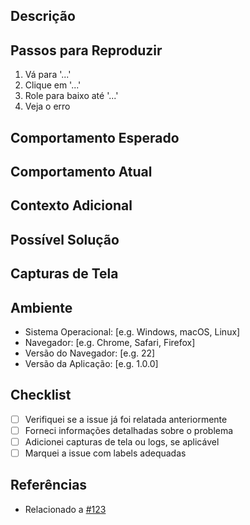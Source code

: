 ## Descrição

<!-- Descreva o problema ou a solicitação de funcionalidade de forma clara e concisa. -->

## Passos para Reproduzir

<!-- Se estiver relatando um bug, descreva os passos necessários para reproduzir o problema. -->
1. Vá para '...'
2. Clique em '...'
3. Role para baixo até '...'
4. Veja o erro

## Comportamento Esperado

<!-- Descreva o que você esperava que acontecesse. -->

## Comportamento Atual

<!-- Descreva o que realmente aconteceu. Inclua mensagens de erro e/ou capturas de tela, se aplicável. -->

## Contexto Adicional

<!-- Adicione qualquer outro contexto sobre o problema aqui, como configurações do ambiente, logs relevantes, etc. -->

## Possível Solução

<!-- (Opcional) Sugira uma solução para o problema. -->

## Capturas de Tela

<!-- Se aplicável, adicione capturas de tela para ajudar a explicar o problema. -->

## Ambiente

<!-- Forneça detalhes sobre o ambiente onde o problema ocorreu. -->
- Sistema Operacional: [e.g. Windows, macOS, Linux]
- Navegador: [e.g. Chrome, Safari, Firefox]
- Versão do Navegador: [e.g. 22]
- Versão da Aplicação: [e.g. 1.0.0]

## Checklist

- [ ] Verifiquei se a issue já foi relatada anteriormente
- [ ] Forneci informações detalhadas sobre o problema
- [ ] Adicionei capturas de tela ou logs, se aplicável
- [ ] Marquei a issue com labels adequadas

## Referências

<!-- Adicione links para issues relacionadas, pull requests, ou outras referências relevantes. -->
- Relacionado a [#123](https://github.com/seu-repositorio/issues/123)